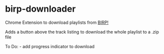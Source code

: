# birp-downloader
Chrome Extension to download playlists from [BIRP!](www.birp.fm)

Adds a button above the track listing to download the whole playlist to a .zip file

To Do:
    - add progress indicator to download

